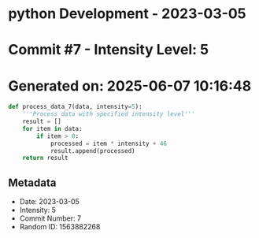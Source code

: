 ﻿# python Development - 2023-03-05
# Commit #7 - Intensity Level: 5
# Generated on: 2025-06-07 10:16:48
```python
def process_data_7(data, intensity=5):
    '''Process data with specified intensity level'''
    result = []
    for item in data:
        if item > 0:
            processed = item * intensity + 46
            result.append(processed)
    return result
```
## Metadata
- Date: 2023-03-05
- Intensity: 5
- Commit Number: 7
- Random ID: 1563882268
